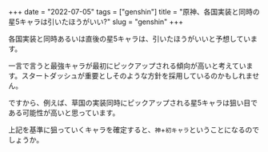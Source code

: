 +++
date = "2022-07-05"
tags = ["genshin"]
title = "原神、各国実装と同時の星5キャラは引いたほうがいい?"
slug = "genshin"
+++

各国実装と同時あるいは直後の星5キャラは、引いたほうがいいと予想しています。

一言で言うと最強キャラが最初にピックアップされる傾向が高いと考えています。スタートダッシュが重要としそのような方針を採用しているのかもしれません。

ですから、例えば、草国の実装同時にピックアップされる星5キャラは狙い目である可能性が高いと思っています。

上記を基準に狙っていくキャラを確定すると、`神`+`初キャラ`ということになるのでしょうか。

